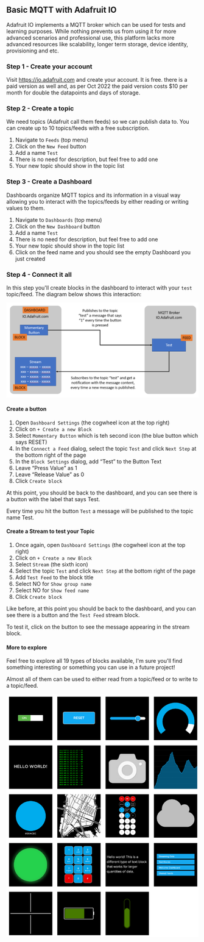 ## Basic MQTT with Adafruit IO

Adafruit IO implements a MQTT broker which can be used for tests and learning purposes. While nothing prevents us from using it for more advanced scenarios and professional use, this platform lacks more advanced resources like scalability, longer term storage, device identity, provisioning and etc.

### Step 1 - Create your account

Visit https://io.adafruit.com and create your account. It is free. there is a paid version as well and, as per Oct 2022 the paid version costs $10 per month for double the datapoints and days of storage.

### Step 2 - Create a topic

We need topics (Adafruit call them feeds) so we can publish data to. You can create up to 10 topics/feeds with a free subscription.

1. Navigate to `Feeds` (top menu)
2. Click on the `New Feed` button
3. Add a name `Test`
4. There is no need for description, but feel free to add one
5. Your new topic should show in the topic list

### Step 3 - Create a Dashboard

Dashboards organize MQTT topics and its information in a visual way allowing you to interact with the topics/feeds by either reading or writing values to them.

1. Navigate to `Dashboards` (top menu)
2. Click on the `New Dashboard` button
3. Add a name `Test`
4. There is no need for description, but feel free to add one
5. Your new topic should show in the topic list
6. Click on the feed name and you should see the empty Dashboard you just created

### Step 4 - Connect it all

In this step you'll create blocks in the dashboard to interact with your `test` topic/feed. The diagram below shows this interaction:

![Toolchain](../Images/mqtt.png)

#### Create a button

1. Open `Dashboard Settings` (the cogwheel icon at the top right)
1. Click on `+ Create a new Block`
1. Select `Momentary Button` which is teh second icon (the blue button which says RESET)
1. In the `Connect a Feed` dialog, select the topic `Test` and click `Next Step` at the bottom right of the page
1. In the `Block Settings` dialog, add “Test” to the Button Text
1. Leave “Press Value” as 1
1. Leave “Release Value” as 0
1. Click `Create block`

At this point, you should be back to the dashboard, and you can see there is a button with the label that says Test.

Every time you hit the button `Test` a message will be published to the topic name Test.

#### Create a Stream to test your Topic

1. Once again, open `Dashboard Settings` (the cogwheel icon at the top right)
1. Click on `+ Create a new Block`
1. Select `Stream` (the sixth icon)
1. Select the topic `Test` and click `Next Step` at the bottom right of the page
1. Add `Test Feed` to the block title
1. Select NO for `Show group name`
1. Select NO for `Show feed name`
1. Click `Create block`

Like before, at this point you should be back to the dashboard, and you can see there is a button and the `Test Feed` stream block.

To test it, click on the button to see the message appearing in the stream block.

#### More to explore

Feel free to explore all 19 types of blocks available, I'm sure you'll find something interesting or something you can use in a future project!

Almost all of them can be used to either read from a topic/feed or to write to a topic/feed.

![Toolchain](../Images/blocks.png)